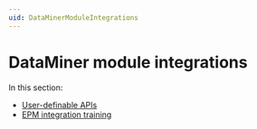 ```yaml
---
uid: DataMinerModuleIntegrations
---
```


# DataMiner module integrations

In this section:

- [User-definable APIs](xref:DMI_UserDefinableAPIs)
- [EPM integration training](xref:EpmIntegrationTrainingAbout)
